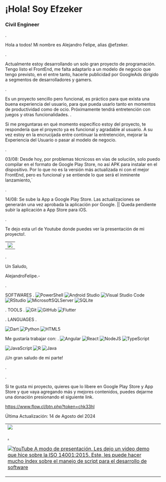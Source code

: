 # ¡Hola! Soy Efzeker
### Civil Engineer



.


Hola a todos! Mi nombre es Alejandro Felipe, alias @efzeker.

.


Actualmente estoy desarrollando un solo gran proyecto de programación. Tengo listo el FrontEnd, me falta adaptarlo a un modelo de negocio que tengo previsto, en el entre tanto, hacerle publicidad por GoogleAds dirigido a segmentos de desarrolladores y gamers.

.

Es un proyecto sencillo pero funcional, es práctico para que exista una buena experiencia del usuario, para que pueda usarlo tanto en momentos de productividad como de ocio. Próximamente tendrá entretención con juegos y otras funcionalidades.
.

Si me preguntaras en qué momento específico estoy del proyecto, te respondería que el proyecto ya es funcional y agradable al usuario. A su vez estoy en la encrucijada entre continuar la entretención, mejorar la Experiencia del Usuario o pasar al modelo de negocio.

.

03/08: Desde hoy, por problemas técnicoss en vías de solución, solo puedo compilar en el formato de Google Play Store, no así APK para instalar en el dispositivo. Por lo que no es la versión más actualizada ni con el mejor FrontEnd, pero es funcional y se entiende lo que será el inminente lanzamiento,`

.

14/08: Se sube la App a Google Play Store. Las actualizaciones se generarán una vez aprobada la aplicación por Google. || Queda pendiente subir la aplicación a App Store para iOS.

.


Te dejo esta url de Youtube donde puedes ver la presentación de mi proyecto!.

<table style="width:100%">
<tr>
<td>
<a href="(https://www.youtube.com/watch?v=rhlFx0Cr6Mk)">
<img src="https://ibb.co/DQ81Lpm#google_vignette"/>
</a>
</td>
</tr>
</table>
.



Un Saludo,



AlejandroFelipe.-

.


SOFTWARES
.
![PowerShell](https://img.shields.io/badge/PowerShell-%235391FE.svg?style=for-the-badge&logo=powershell&logoColor=white)
![Android Studio](https://img.shields.io/badge/android%20studio-346ac1?style=for-the-badge&logo=android%20studio&logoColor=white)
![Visual Studio Code](https://img.shields.io/badge/Visual%20Studio%20Code-0078d7.svg?style=for-the-badge&logo=visual-studio-code&logoColor=white)
![RStudio](https://img.shields.io/badge/RStudio-4285F4?style=for-the-badge&logo=rstudio&logoColor=white)
![MicrosoftSQLServer](https://img.shields.io/badge/Microsoft%20SQL%20Server-CC2927?style=for-the-badge&logo=microsoft%20sql%20server&logoColor=white)
![SQLite](https://img.shields.io/badge/sqlite-%2307405e.svg?style=for-the-badge&logo=sqlite&logoColor=white)

.
TOOLS
.
![Git](https://img.shields.io/badge/git-%23F05033.svg?style=for-the-badge&logo=git&logoColor=white)
![GitHub](https://img.shields.io/badge/github-%23121011.svg?style=for-the-badge&logo=github&logoColor=white)
![Flutter](https://img.shields.io/badge/Flutter-%2302569B.svg?style=for-the-badge&logo=Flutter&logoColor=white)

.
LANGUAGES
.

![Dart](https://img.shields.io/badge/dart-%230175C2.svg?style=for-the-badge&logo=dart&logoColor=white)
![Python](https://img.shields.io/badge/python-3670A0?style=for-the-badge&logo=python&logoColor=ffdd54)
![HTML5](https://img.shields.io/badge/html5-%23E34F26.svg?style=for-the-badge&logo=html5&logoColor=white)
  
  

Me gustaría trabajar con:
.
![Angular](https://img.shields.io/badge/angular-%23DD0031.svg?style=for-the-badge&logo=angular&logoColor=white)
![React](https://img.shields.io/badge/react-%2320232a.svg?style=for-the-badge&logo=react&logoColor=%2361DAFB)
![NodeJS](https://img.shields.io/badge/node.js-6DA55F?style=for-the-badge&logo=node.js&logoColor=white)
![TypeScript](https://img.shields.io/badge/typescript-%23007ACC.svg?style=for-the-badge&logo=typescript&logoColor=white)

![JavaScript](https://img.shields.io/badge/javascript-%23323330.svg?style=for-the-badge&logo=javascript&logoColor=%23F7DF1E)
![R](https://img.shields.io/badge/r-%23276DC3.svg?style=for-the-badge&logo=r&logoColor=white)
![Java](https://img.shields.io/badge/java-%23ED8B00.svg?style=for-the-badge&logo=openjdk&logoColor=white)


¡Un gran saludo de mi parte!



.
<table style="width:100%">
<tr>
<td>
<a href="https://youtu.be/ay1lwfjIGgM?si=H2Rd1cnMQHrbhtyr">
<img src="https://ibb.co/DQ81Lpm#google_vignette">

.

![YouTube](https://img.shields.io/badge/YouTube-%23FF0000.svg?style=for-the-badge&logo=YouTube&logoColor=white) A modo de presentación, Les dejo un video demo que hice sobre la ISO 14001:2015.
Este, les puede hacer mucho índex sobre el manejo de script para el desarrollo de software
</tr>
</td>


.

Si te gusta mi proyecto, quieres que lo libere en Google Play Store y App Store y que vaya agregando más y mejores contenidos, puedes dejarme una donación presionando el siguiente link.

https://www.flow.cl/btn.php?token=chk33hl



Última Actualización: 14 de Agosto del 2024
